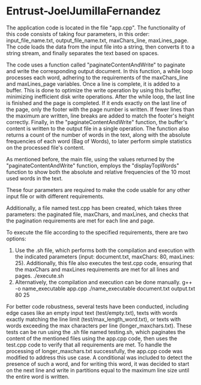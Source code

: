 # Entrust-JoelJumillaFernandez

The application code is located in the file "app.cpp".
The functionality of this code consists of taking four parameters, in this order: input_file_name.txt, output_file_name.txt, maxChars_line, maxLines_page. The code loads the data from the input file into a string, then converts it to a string stream, and finally separates the text based on spaces.

The code uses a function called "paginateContentAndWrite" to paginate and write the corresponding output document. In this function, a while loop processes each word, adhering to the requirements of the maxChars_line and maxLines_page variables. Once a line is complete, it is added to a buffer. This is done to optimize the write operation by using this buffer, minimizing inefficient disk write operations.
After the while loop, the last line is finished and the page is completed. If it ends exactly on the last line of the page, only the footer with the page number is written. If fewer lines than the maximum are written, line breaks are added to match the footer's height correctly.
Finally, in the "paginateContentAndWrite" function, the buffer's content is written to the output file in a single operation. The function also returns a count of the number of words in the text, along with the absolute frequencies of each word (Bag of Words), to later perform simple statistics on the processed file's content.

As mentioned before, the main file, using the values returned by the "paginateContentAndWrite" function, employs the "displayTopWords" function to show both the absolute and relative frequencies of the 10 most used words in the text.

These four parameters are required to make the code usable for any other input file or with different requirements.

Additionally, a file named test.cpp has been created, which takes three parameters: the paginated file, maxChars, and maxLines, and checks that the pagination requirements are met for each line and page.

To execute the file according to the specified requirements, there are two options:
1) Use the .sh file, which performs both the compilation and execution with the indicated parameters (input: document.txt, maxChars: 80, maxLines: 25). Additionally, this file also executes the test.cpp code, ensuring that the maxChars and maxLines requirements are met for all lines and pages.
   ./execute.sh
2) Alternatively, the compilation and execution can be done manually.
   g++ -o name_executable app.cpp
   ./name_executable document.txt output.txt 80 25

For better code robustness, several tests have been conducted, including edge cases like an empty input text (test/empty.txt), texts with words exactly matching the line limit (test/max_length_word.txt), or texts with words exceeding the max characters per line (longer_maxchars.txt).
These tests can be run using the .sh file named testing.sh, which paginates the content of the mentioned files using the app.cpp code, then uses the test.cpp code to verify that all requirements are met.
To handle the processing of longer_maxchars.txt successfully, the app.cpp code was modified to address this use case. A conditional was included to detect the presence of such a word, and for writing this word, it was decided to start on the next line and write in partitions equal to the maximum line size until the entire word is written.
